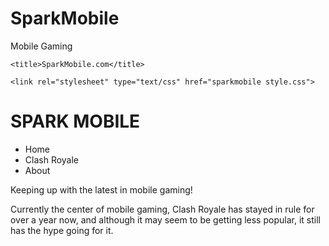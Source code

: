 # SparkMobile
Mobile Gaming
<!DOCTYPE html>
<html>
  <head>
   
    <title>SparkMobile.com</title>
  
    <link rel="stylesheet" type="text/css" href="sparkmobile style.css">
  
  </head>
  
  <body>

  <div class = "main">
    <h1>SPARK MOBILE</h1>
  </div>
  
  <div class = "navbar">
    <ul>
      <li>Home</li> 
      <li>Clash Royale</li>
      <li>About</li>
    </ul>
  </div>
  
  <p>Keeping up with the latest in mobile gaming!</p>
    <p>Currently the center of mobile gaming, Clash Royale has stayed in rule for over a year now, and although it may seem to be getting less popular, it still has the hype going for it.</p>
  
  </body>

</html>
